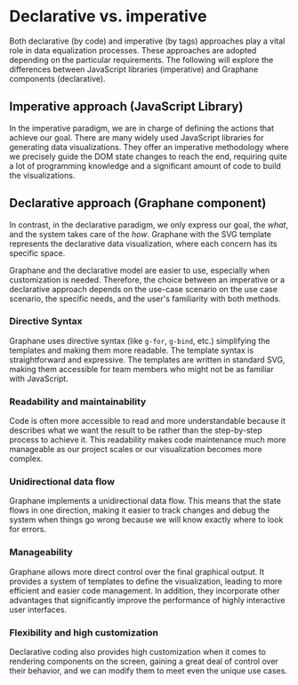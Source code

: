 # Declarative vs. imperative

Both declarative (by code) and imperative (by tags) approaches play a vital role in data
equalization processes. These approaches are adopted depending on the particular requirements. The
following will explore the differences between JavaScript libraries (imperative) and Graphane
components (declarative).

## Imperative approach (JavaScript Library)

In the imperative paradigm, we are in charge of defining the actions that achieve our goal. There
are many widely used JavaScript libraries for generating data visualizations. They offer an
imperative methodology where we precisely guide the DOM state changes to reach the end, requiring
quite a lot of programming knowledge and a significant amount of code to build the visualizations.

## Declarative approach (Graphane component)

In contrast, in the declarative paradigm, we only express our goal, the *what*, and the system takes
care of the *how*. Graphane with the SVG template represents the declarative data visualization,
where each concern has its specific space.

Graphane and the declarative model are easier to use, especially when customization is needed.
Therefore, the choice between an imperative or a declarative approach depends on the use-case
scenario on the use case scenario, the specific needs, and the user's familiarity with both methods.

### Directive Syntax

Graphane uses directive syntax (like `g-for`, `g-bind`, etc.) simplifying the templates and making
them more readable. The template syntax is straightforward and expressive. The templates are written
in standard SVG, making them accessible for team members who might not be as familiar with
JavaScript.

### Readability and maintainability

Code is often more accessible to read and more understandable because it describes what we want the
result to be rather than the step-by-step process to achieve it. This readability makes code
maintenance much more manageable as our project scales or our visualization becomes more complex.

### Unidirectional data flow

Graphane implements a unidirectional data flow. This means that the state flows in one direction,
making it easier to track changes and debug the system when things go wrong because we will know
exactly where to look for errors.

### Manageability

Graphane allows more direct control over the final graphical output. It provides a system of
templates to define the visualization, leading to more efficient and easier code management. In
addition, they incorporate other advantages that significantly improve the performance of highly
interactive user interfaces.

### Flexibility and high customization

Declarative coding also provides high customization when it comes to rendering components on the
screen, gaining a great deal of control over their behavior, and we can modify them to meet even the
unique use cases.

